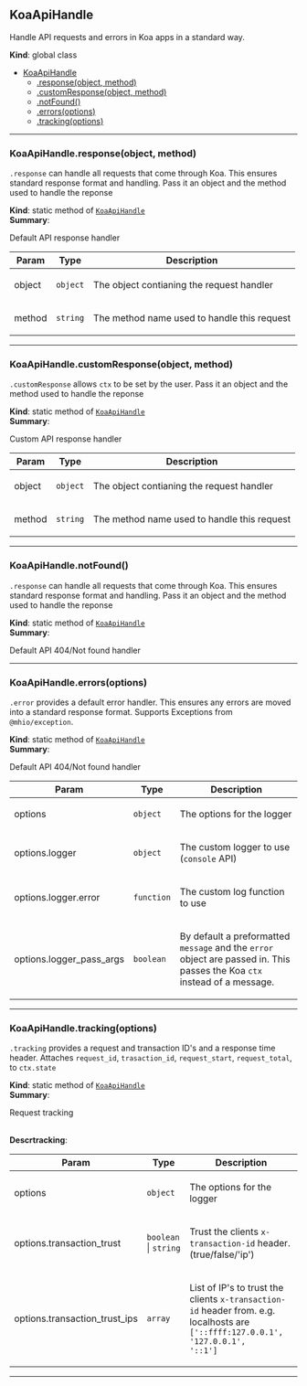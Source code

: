 <a name="KoaApiHandle"></a>

## KoaApiHandle
<p>Handle API requests and errors in Koa apps in a standard way.</p>

**Kind**: global class  

* [KoaApiHandle](#KoaApiHandle)
    * [.response(object, method)](#KoaApiHandle.response)
    * [.customResponse(object, method)](#KoaApiHandle.customResponse)
    * [.notFound()](#KoaApiHandle.notFound)
    * [.errors(options)](#KoaApiHandle.errors)
    * [.tracking(options)](#KoaApiHandle.tracking)


* * *

<a name="KoaApiHandle.response"></a>

### KoaApiHandle.response(object, method)
<p><code>.response</code> can handle all requests that come through Koa. This ensures standard
response format and handling. Pass it an object and the method used to handle the reponse</p>

**Kind**: static method of [<code>KoaApiHandle</code>](#KoaApiHandle)  
**Summary**: <p>Default API response handler</p>  

| Param | Type | Description |
| --- | --- | --- |
| object | <code>object</code> | <p>The object contianing the request handler</p> |
| method | <code>string</code> | <p>The method name used to handle this request</p> |


* * *

<a name="KoaApiHandle.customResponse"></a>

### KoaApiHandle.customResponse(object, method)
<p><code>.customResponse</code> allows <code>ctx</code> to be set by the user. Pass it an object and the method used to handle the reponse</p>

**Kind**: static method of [<code>KoaApiHandle</code>](#KoaApiHandle)  
**Summary**: <p>Custom API response handler</p>  

| Param | Type | Description |
| --- | --- | --- |
| object | <code>object</code> | <p>The object contianing the request handler</p> |
| method | <code>string</code> | <p>The method name used to handle this request</p> |


* * *

<a name="KoaApiHandle.notFound"></a>

### KoaApiHandle.notFound()
<p><code>.response</code> can handle all requests that come through Koa. This ensures standard response format and handling. Pass it an object and the method used to handle the reponse</p>

**Kind**: static method of [<code>KoaApiHandle</code>](#KoaApiHandle)  
**Summary**: <p>Default API 404/Not found handler</p>  

* * *

<a name="KoaApiHandle.errors"></a>

### KoaApiHandle.errors(options)
<p><code>.error</code> provides a default error handler. This ensures any errors are moved into a standard response format. Supports Exceptions from <code>@mhio/exception</code>.</p>

**Kind**: static method of [<code>KoaApiHandle</code>](#KoaApiHandle)  
**Summary**: <p>Default API 404/Not found handler</p>  

| Param | Type | Description |
| --- | --- | --- |
| options | <code>object</code> | <p>The options for the logger</p> |
| options.logger | <code>object</code> | <p>The custom logger to use (<code>console</code> API)</p> |
| options.logger.error | <code>function</code> | <p>The custom log function to use</p> |
| options.logger_pass_args | <code>boolean</code> | <p>By default a preformatted <code>message</code> and the <code>error</code> object are passed in. This passes the Koa <code>ctx</code> instead of a message.</p> |


* * *

<a name="KoaApiHandle.tracking"></a>

### KoaApiHandle.tracking(options)
<p><code>.tracking</code> provides a request and transaction ID's and a response time header.
Attaches <code>request_id</code>, <code>trasaction_id</code>, <code>request_start</code>, <code>request_total</code>, to <code>ctx.state</code></p>

**Kind**: static method of [<code>KoaApiHandle</code>](#KoaApiHandle)  
**Summary**: <p>Request tracking</p>  
**Descrtracking**:   

| Param | Type | Description |
| --- | --- | --- |
| options | <code>object</code> | <p>The options for the logger</p> |
| options.transaction_trust | <code>boolean</code> \| <code>string</code> | <p>Trust the clients <code>x-transaction-id</code> header. (true/false/'ip')</p> |
| options.transaction_trust_ips | <code>array</code> | <p>List of IP's to trust the clients <code>x-transaction-id</code> header from. e.g. localhosts are <code>['::ffff:127.0.0.1', '127.0.0.1', '::1']</code></p> |


* * *

